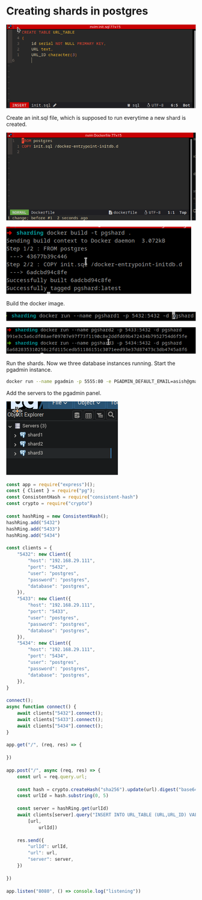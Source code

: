 # Creating shards in postgres

![Untitled](Creating%20shards%20in%20postgres%20a4621bc1bf634fb79d813e5cb0f9af27/Untitled.png)

Create an init.sql file, which is supposed to run everytime a new shard is created.

![Untitled](Creating%20shards%20in%20postgres%20a4621bc1bf634fb79d813e5cb0f9af27/Untitled%201.png)

![Untitled](Creating%20shards%20in%20postgres%20a4621bc1bf634fb79d813e5cb0f9af27/Untitled%202.png)

Build the docker image.

![Untitled](Creating%20shards%20in%20postgres%20a4621bc1bf634fb79d813e5cb0f9af27/Untitled%203.png)

![Untitled](Creating%20shards%20in%20postgres%20a4621bc1bf634fb79d813e5cb0f9af27/Untitled%204.png)

Run the shards. Now we three database instances running. Start the pgadmin instance.

```bash
docker run --name pgadmin -p 5555:80 -e PGADMIN_DEFAULT_EMAIL=asish@gmail.com -e PGADMIN_DEFAULT_PASSWORD=pass -d dpage/pgadmin4:latest
```

Add the servers to the pgadmin panel.

![Untitled](Creating%20shards%20in%20postgres%20a4621bc1bf634fb79d813e5cb0f9af27/Untitled%205.png)

```jsx
const app = require("express")();
const { Client } = require("pg");
const ConsistentHash = require("consistent-hash")
const crypto = require("crypto")

const hashRing = new ConsistentHash();
hashRing.add("5432")
hashRing.add("5433")
hashRing.add("5434")

const clients = {
    "5432": new Client({
        "host": "192.168.29.111",
        "port": "5432",
        "user": "postgres",
        "password": "postgres",
        "database": "postgres",
    }),
    "5433": new Client({
        "host": "192.168.29.111",
        "port": "5433",
        "user": "postgres",
        "password": "postgres",
        "database": "postgres",
    }),
    "5434": new Client({
        "host": "192.168.29.111",
        "port": "5434",
        "user": "postgres",
        "password": "postgres",
        "database": "postgres",
    }),
}

connect();
async function connect() {
    await clients["5432"].connect();
    await clients["5433"].connect();
    await clients["5434"].connect();
}

app.get("/", (req, res) => {

})

app.post("/", async (req, res) => {
    const url = req.query.url;

    const hash = crypto.createHash("sha256").update(url).digest("base64")
    const urlId = hash.substring(0, 5)

    const server = hashRing.get(urlId)
    await clients[server].query("INSERT INTO URL_TABLE (URL,URL_ID) VALUES($1,$2)",
        [url,
            urlId])

    res.send({
        "urlId": urlId,
        "url": url,
        "server": server,
    })

})

app.listen("8080", () => console.log("listening"))
```